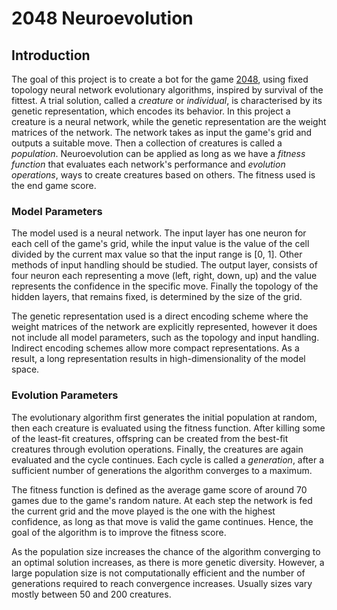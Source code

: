 # 2048 Neuroevolution

## Introduction
The goal of this project is to create a bot for the game [2048](http://gabrielecirulli.github.io/2048/), using fixed topology neural network evolutionary algorithms, inspired by survival of the fittest. A trial solution, called a *creature* or *individual*, is characterised by its genetic representation, which encodes its behavior. In this project a creature is a neural network, while the genetic representation are the weight matrices of the network. The network takes as input the game's grid and outputs a suitable move. Then a collection of creatures is called a *population*. Neuroevolution can be applied as long as we have a *fitness function* that evaluates each network's performance and *evolution operations*, ways to create creatures based on others. The fitness used is the end game score.

### Model Parameters
The model used is a neural network. The input layer has one neuron for each cell of the game's grid, while the input value is the value of the cell divided by the current max value so that the input range is [0, 1]. Other methods of input handling should be studied. The output layer, consists of four neuron each representing a move (left, right, down, up) and the value represents the confidence in the specific move. Finally the topology of the hidden layers, that remains fixed, is determined by the size of the grid.    

The genetic representation used is a direct encoding scheme where the weight matrices of the network are explicitly represented, however it does not include all model parameters, such as the topology and input handling. Indirect encoding schemes allow more compact representations. As a result, a long representation results in high-dimensionality of the model space.

### Evolution Parameters 
The evolutionary algorithm first generates the initial population at random, then each creature is evaluated using the fitness function. After killing some of the least-fit creatures, offspring can be created from the best-fit creatures through evolution operations. Finally, the creatures are again evaluated and the cycle continues. Each cycle is called a *generation*, after a sufficient number of generations the algorithm converges to a maximum.

The fitness function is defined as the average game score of around 70 games due to the game's random nature. At each step the network is fed the current grid and the move played is the one with the highest confidence, as long as that move is valid the game continues. Hence, the goal of the algorithm is to improve the fitness score.

As the population size increases the chance of the algorithm converging to an optimal solution increases, as there is more genetic diversity. However, a large population size is not computationally efficient and the number of generations required to reach convergence increases. Usually sizes vary mostly between 50 and 200 creatures.
